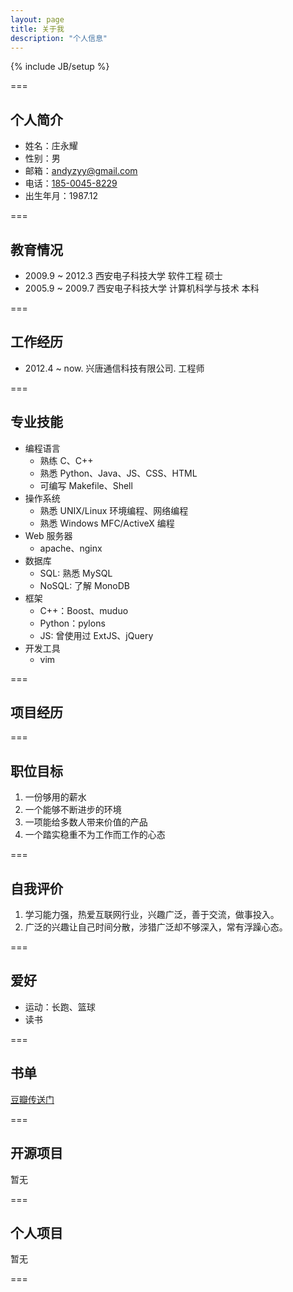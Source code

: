 ```yaml
---
layout: page
title: 关于我
description: "个人信息"
---
```

{% include JB/setup %}


===

## 个人简介
* 姓名：庄永耀
* 性别：男
* 邮箱：[andyzyy@gmail.com](mailto:andyzyy@gmail.com)
* 电话：[185-0045-8229](tel:+8618500458229)
* 出生年月：1987.12

===

## 教育情况
* 2009.9 ~ 2012.3 西安电子科技大学 软件工程 硕士
* 2005.9 ~ 2009.7 西安电子科技大学 计算机科学与技术 本科

===

## 工作经历
* 2012.4 ~ now. 兴唐通信科技有限公司. 工程师

===

## 专业技能

* 编程语言
    * 熟练 C、C++ 
    * 熟悉 Python、Java、JS、CSS、HTML
    * 可编写 Makefile、Shell
* 操作系统
    * 熟悉 UNIX/Linux 环境编程、网络编程
    * 熟悉 Windows MFC/ActiveX 编程
* Web 服务器
    * apache、nginx 
* 数据库
    * SQL: 熟悉 MySQL
    * NoSQL: 了解 MonoDB
* 框架
    * C++：Boost、muduo
    * Python：pylons
    * JS: 曾使用过 ExtJS、jQuery
* 开发工具
    * vim

===
## 项目经历

===
## 职位目标

1. 一份够用的薪水
2. 一个能够不断进步的环境
3. 一项能给多数人带来价值的产品
4. 一个踏实稳重不为工作而工作的心态


===
## 自我评价
1. 学习能力强，热爱互联网行业，兴趣广泛，善于交流，做事投入。
2. 广泛的兴趣让自己时间分散，涉猎广泛却不够深入，常有浮躁心态。

===
## 爱好
* 运动：长跑、篮球
* 读书

===
## 书单
[豆瓣传送门](http://book.douban.com/people/14370518/)



===
## 开源项目
暂无

===
## 个人项目
暂无

===

